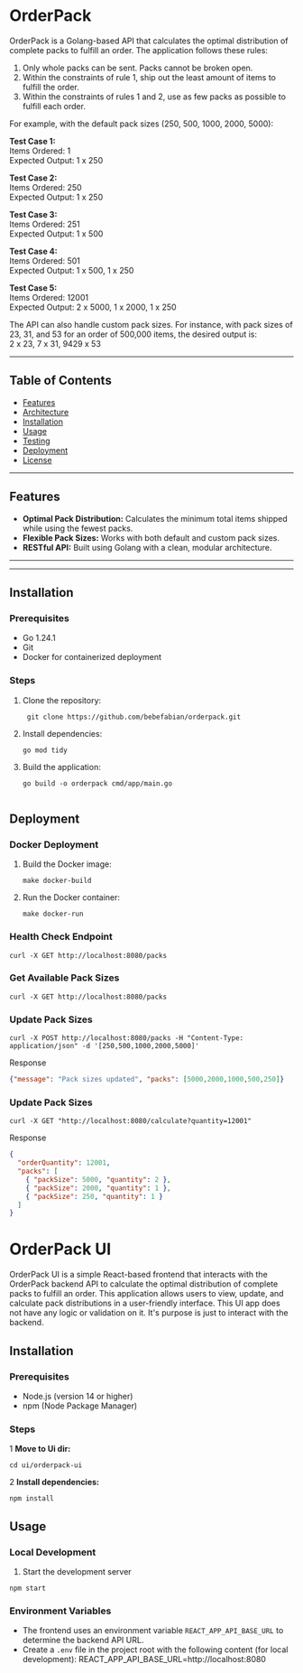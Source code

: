 # OrderPack

OrderPack is a Golang-based API that calculates the optimal distribution of complete packs to fulfill an order. The application follows these rules:

1. Only whole packs can be sent. Packs cannot be broken open.
2. Within the constraints of rule 1, ship out the least amount of items to fulfill the order.
3. Within the constraints of rules 1 and 2, use as few packs as possible to fulfill each order.

For example, with the default pack sizes (250, 500, 1000, 2000, 5000):

**Test Case 1:**  
Items Ordered: 1  
Expected Output: 1 x 250

**Test Case 2:**  
Items Ordered: 250  
Expected Output: 1 x 250

**Test Case 3:**  
Items Ordered: 251  
Expected Output: 1 x 500

**Test Case 4:**  
Items Ordered: 501  
Expected Output: 1 x 500, 1 x 250

**Test Case 5:**  
Items Ordered: 12001  
Expected Output: 2 x 5000, 1 x 2000, 1 x 250

The API can also handle custom pack sizes. For instance, with pack sizes of 23, 31, and 53 for an order of 500,000 items, the desired output is:  
2 x 23, 7 x 31, 9429 x 53

---

## Table of Contents

- [Features](#features)
- [Architecture](#architecture)
- [Installation](#installation)
- [Usage](#usage)
- [Testing](#testing)
- [Deployment](#deployment)
- [License](#license)

---

## Features

- **Optimal Pack Distribution:** Calculates the minimum total items shipped while using the fewest packs.
- **Flexible Pack Sizes:** Works with both default and custom pack sizes.
- **RESTful API:** Built using Golang with a clean, modular architecture.

---


---

## Installation

### Prerequisites

- Go 1.24.1
- Git
- Docker for containerized deployment

### Steps

1. Clone the repository:
   ```
    git clone https://github.com/bebefabian/orderpack.git
2. Install dependencies:
      ```
   go mod tidy

3. Build the application:
      ```
   go build -o orderpack cmd/app/main.go


## Deployment

### Docker Deployment

1. Build the Docker image:
   ```
   make docker-build

2. Run the Docker container:
   ```
   make docker-run

### Health Check Endpoint
```
curl -X GET http://localhost:8080/packs
```
### Get Available Pack Sizes
```
curl -X GET http://localhost:8080/packs

```
### Update Pack Sizes
```
curl -X POST http://localhost:8080/packs -H "Content-Type: application/json" -d '[250,500,1000,2000,5000]'
```
Response
```json
{"message": "Pack sizes updated", "packs": [5000,2000,1000,500,250]}
```
### Update Pack Sizes
```
curl -X GET "http://localhost:8080/calculate?quantity=12001"
```
Response
```json
{
  "orderQuantity": 12001,
  "packs": [
    { "packSize": 5000, "quantity": 2 },
    { "packSize": 2000, "quantity": 1 },
    { "packSize": 250, "quantity": 1 }
  ]
}
```

# OrderPack UI

OrderPack UI is a simple React-based frontend that interacts with the OrderPack backend API to calculate the optimal distribution of complete packs to fulfill an order. This application allows users to view, update, and calculate pack distributions in a user-friendly interface.
This UI app does not have any logic or validation on it. It's purpose is just to interact with the backend.
## Installation

### Prerequisites
- Node.js (version 14 or higher)
- npm (Node Package Manager)
### Steps

1 **Move to Ui dir:**
```
cd ui/orderpack-ui
```

2 **Install dependencies:**
```
npm install
```
## Usage

### Local Development
1. Start the development server
```
npm start
```

### Environment Variables
- The frontend uses an environment variable `REACT_APP_API_BASE_URL` to determine the backend API URL.
- Create a `.env` file in the project root with the following content (for local development):
  REACT_APP_API_BASE_URL=http://localhost:8080